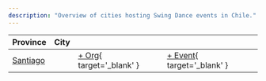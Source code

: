 ```yaml
---
description: "Overview of cities hosting Swing Dance events in Chile."
---
```


| Province | City | | |
| --- | --- | --- | --- |
| [Santiago](by_city.md#santiago) | | [+ Org](https://github.com/swingdance/orgs/issues/new?assignees=&labels=add+org&projects=&template=02-add_entity.yml&title=%5Bcl%5D%20%3CName%3E&region=cl&province=Santiago&city=Santiago){ target='_blank' } | [+ Event](https://github.com/swingdance/events/issues/new?assignees=&labels=add+event&projects=&template=02-add_entity.yml&title=%5B2024%2Fcl%5D%20%3CName%3E&region=cl&province=Santiago&city=Santiago&org_id=&date_starts=2024-&date_ends=2024-){ target='_blank' } |
